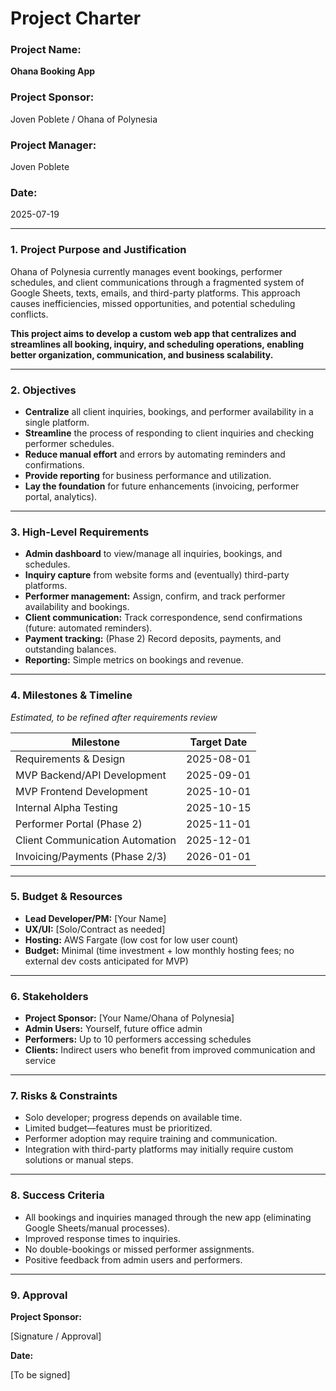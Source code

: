 # Project Charter

### **Project Name:**

**Ohana Booking App**

### **Project Sponsor:**

Joven Poblete / Ohana of Polynesia

### **Project Manager:**

Joven Poblete

### **Date:**

2025-07-19

---

### **1. Project Purpose and Justification**

Ohana of Polynesia currently manages event bookings, performer schedules, and client communications through a fragmented system of Google Sheets, texts, emails, and third-party platforms. This approach causes inefficiencies, missed opportunities, and potential scheduling conflicts.

**This project aims to develop a custom web app that centralizes and streamlines all booking, inquiry, and scheduling operations, enabling better organization, communication, and business scalability.**

---

### **2. Objectives**

- **Centralize** all client inquiries, bookings, and performer availability in a single platform.
- **Streamline** the process of responding to client inquiries and checking performer schedules.
- **Reduce manual effort** and errors by automating reminders and confirmations.
- **Provide reporting** for business performance and utilization.
- **Lay the foundation** for future enhancements (invoicing, performer portal, analytics).

---

### **3. High-Level Requirements**

- **Admin dashboard** to view/manage all inquiries, bookings, and schedules.
- **Inquiry capture** from website forms and (eventually) third-party platforms.
- **Performer management:** Assign, confirm, and track performer availability and bookings.
- **Client communication:** Track correspondence, send confirmations (future: automated reminders).
- **Payment tracking:** (Phase 2) Record deposits, payments, and outstanding balances.
- **Reporting:** Simple metrics on bookings and revenue.

---

### **4. Milestones & Timeline**

*Estimated, to be refined after requirements review*

| Milestone | Target Date |
| --- | --- |
| Requirements & Design | 2025-08-01 |
| MVP Backend/API Development | 2025-09-01 |
| MVP Frontend Development | 2025-10-01 |
| Internal Alpha Testing | 2025-10-15 |
| Performer Portal (Phase 2) | 2025-11-01 |
| Client Communication Automation | 2025-12-01 |
| Invoicing/Payments (Phase 2/3) | 2026-01-01 |

---

### **5. Budget & Resources**

- **Lead Developer/PM:** [Your Name]
- **UX/UI:** [Solo/Contract as needed]
- **Hosting:** AWS Fargate (low cost for low user count)
- **Budget:** Minimal (time investment + low monthly hosting fees; no external dev costs anticipated for MVP)

---

### **6. Stakeholders**

- **Project Sponsor:** [Your Name/Ohana of Polynesia]
- **Admin Users:** Yourself, future office admin
- **Performers:** Up to 10 performers accessing schedules
- **Clients:** Indirect users who benefit from improved communication and service

---

### **7. Risks & Constraints**

- Solo developer; progress depends on available time.
- Limited budget—features must be prioritized.
- Performer adoption may require training and communication.
- Integration with third-party platforms may initially require custom solutions or manual steps.

---

### **8. Success Criteria**

- All bookings and inquiries managed through the new app (eliminating Google Sheets/manual processes).
- Improved response times to inquiries.
- No double-bookings or missed performer assignments.
- Positive feedback from admin users and performers.

---

### **9. Approval**

**Project Sponsor:**

[Signature / Approval]

**Date:**

[To be signed]